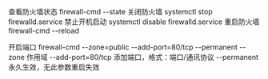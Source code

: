 查看防火墙状态
firewall-cmd --state
关闭防火墙
systemctl stop firewalld.service
禁止开机启动
systemctl disable firewalld.service
重启防火墙
firewall-cmd --reload

开启端口
firewall-cmd --zone=public --add-port=80/tcp --permanent
--zone 作用域
--add-port=80/tcp 添加端口，格式：端口/通讯协议
--permanent 永久生效，无此参数重启失效
